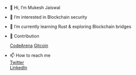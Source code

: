 - 👋 Hi, I’m Mukesh Jaiswal

- 👀 I’m interested in Blockchain security

- 🌱 I’m currently learning Rust & exploring Blockchain bridges

- 👷 Contribution <br>
     
   <a href = "https://code4rena.com/leaderboard" >CodeArena</a>
    <a href = "https://gitcoin.co/mukeshjaiswal01/portfolio">Gitcoin </a>
     

-  📫 How to reach me    <br>
  <a href = "https://twitter.com/MukeshJ_eth">Twitter</a> <br>
  <a href = "https://www.linkedin.com/in/mukesh-jaiswal-blockchaindeveloper/">LinkedIn</a> 

<!---
MukeshJaiswal01/MukeshJaiswal01 is a ✨ special ✨ repository because its `README.md` (this file) appears on your GitHub profile.
You can click the Preview link to take a look at your changes.
--->
